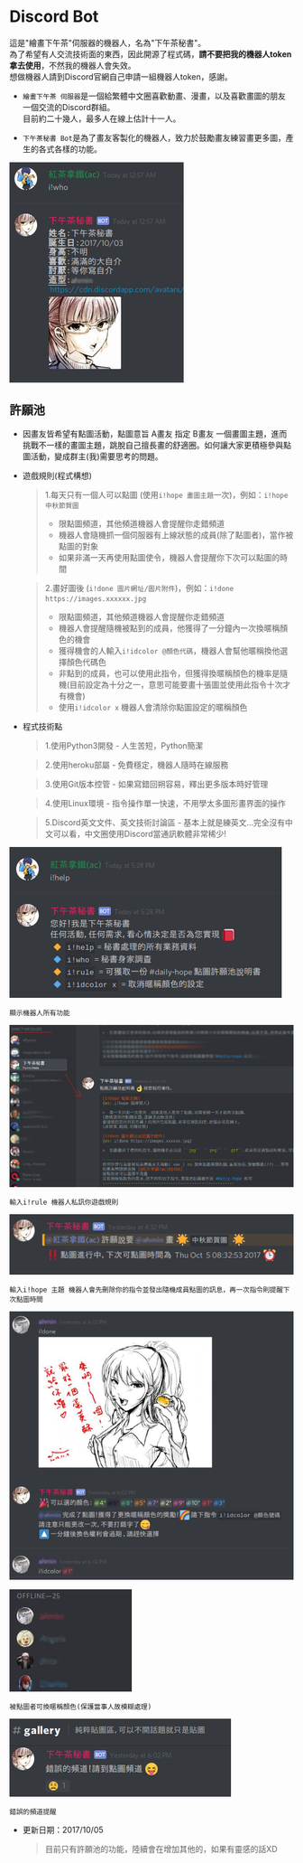 # Discord Bot
這是"繪畫下午茶"伺服器的機器人，名為"下午茶秘書"。
<br>為了希望有人交流技術面的東西，因此開源了程式碼，**請不要把我的機器人token拿去使用**，不然我的機器人會失效。
<br>想做機器人請到Discord官網自己申請一組機器人token，感謝。

- ``繪畫下午茶 伺服器``是一個給繁體中文圈喜歡動畫、漫畫，以及喜歡畫圖的朋友一個交流的Discord群組。
  <br>目前約二十幾人，最多人在線上估計十一人。
  
- ``下午茶秘書 Bot``是為了畫友客製化的機器人，致力於鼓勵畫友練習畫更多圖，產生的各式各樣的功能。

![](https://github.com/fightwen/dc-bot/blob/master/img/who.png)
  
  
## 許願池
- 因畫友皆希望有點圖活動，點圖意旨 A畫友 指定 B畫友 一個畫圖主題，進而挑戰不一樣的畫圖主題，跳脫自己擅長畫的舒適圈。如何讓大家更積極參與點圖活動，變成群主(我)需要思考的問題。

- 遊戲規則(程式構想)
  > 1.每天只有一個人可以點圖 (使用``i!hope 畫圖主題``一次)，例如：``i!hope 中秋節賀圖``
  >  - 限點圖頻道，其他頻道機器人會提醒你走錯頻道
  >  - 機器人會隨機抓一個伺服器有上線狀態的成員(除了點圖者)，當作被點圖的對象
  >  - 如果非滿一天再使用點圖使令，機器人會提醒你下次可以點圖的時間
  
  > 2.畫好圖後 (``i!done 圖片網址/圖片附件``)，例如：``i!done https://images.xxxxxx.jpg``
  >  - 限點圖頻道，其他頻道機器人會提醒你走錯頻道
  >  - 機器人會提醒隨機被點到的成員，他獲得了一分鐘內一次換暱稱顏色的機會
  >  - 獲得機會的人輸入``i!idcolor @顏色代碼``，機器人會幫他暱稱換他選擇顏色代碼色
  >  - 非點到的成員，也可以使用此指令，但獲得換暱稱顏色的機率是隨機(目前設定為十分之一，意思可能要畫十張圖並使用此指令十次才有機會)
  >  - 使用``i!idcolor x`` 機器人會清除你點圖設定的暱稱顏色 
  
 - 程式技術點
   > 1.使用Python3開發 - 人生苦短，Python簡潔
   
   > 2.使用heroku部屬 - 免費穩定，機器人隨時在線服務
   
   > 3.使用Git版本控管 - 如果寫錯回朔容易，釋出更多版本時好管理
   
   > 4.使用Linux環境 - 指令操作單一快速，不用學太多圖形畫界面的操作
   
   > 5.Discord英文文件、英文技術討論區 - 基本上就是練英文...完全沒有中文可以看，中文圈使用Discord當通訊軟體非常稀少!
   
 ![](https://github.com/fightwen/dc-bot/blob/master/img/help.png)
 
 ``顯示機器人所有功能``
 
 ![](https://github.com/fightwen/dc-bot/blob/master/img/rule.png)
 
``輸入i!rule 機器人私訊你遊戲規則``

 ![](https://github.com/fightwen/dc-bot/blob/master/img/hope.png)

``輸入i!hope 主題 機器人會先刪除你的指令並發出隨機成員點圖的訊息，再一次指令則提醒下次點圖時間``

 ![](https://github.com/fightwen/dc-bot/blob/master/img/done.png)
 
 ![](https://github.com/fightwen/dc-bot/blob/master/img/idcolor.png)

``被點圖者可換暱稱顏色(保護當事人故模糊處理)``

![](https://github.com/fightwen/dc-bot/blob/master/img/error_channel.png)

``錯誤的頻道提醒``

- 更新日期：2017/10/05 
  > 目前只有許願池的功能，陸續會在增加其他的，如果有靈感的話XD
